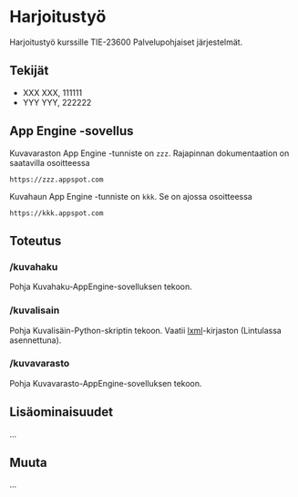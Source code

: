 Harjoitustyö
============

Harjoitustyö kurssille TIE-23600 Palvelupohjaiset järjestelmät.

## Tekijät

* XXX XXX, 111111
* YYY YYY, 222222


## App Engine -sovellus

Kuvavaraston App Engine -tunniste on `zzz`. Rajapinnan dokumentaation on saatavilla osoitteessa

    https://zzz.appspot.com
    
Kuvahaun App Engine -tunniste on `kkk`. Se on ajossa osoitteessa

    https://kkk.appspot.com


## Toteutus

### /kuvahaku
Pohja Kuvahaku-AppEngine-sovelluksen tekoon.

### /kuvalisain
Pohja Kuvalisäin-Python-skriptin tekoon.
Vaatii [lxml](http://lxml.de/installation.html)-kirjaston (Lintulassa asennettuna).

### /kuvavarasto
Pohja Kuvavarasto-AppEngine-sovelluksen tekoon.


## Lisäominaisuudet

...

## Muuta

...